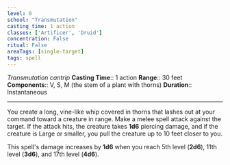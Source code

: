 ```yaml
---
level: 0
school: "Transmutation"
casting_time: 1 action
classes: ['Artificer', 'Druid']
concentration: False
ritual: False
areaTags: [single-target]
tags: spell
---
```


_Transmutation cantrip_
**Casting Time**:: 1 action
**Range**:: 30 feet
**Components**:: V, S, M (the stem of a plant with thorns)
**Duration**:: Instantaneous

---

You create a long, vine-like whip covered in thorns that lashes out at your command toward a creature in range. Make a melee spell attack against the target. If the attack hits, the creature takes **1d6** piercing damage, and if the creature is Large or smaller, you pull the creature up to 10 feet closer to you.

This spell's damage increases by **1d6** when you reach 5th level (**2d6**), 11th level (**3d6**), and 17th level (**4d6**).



